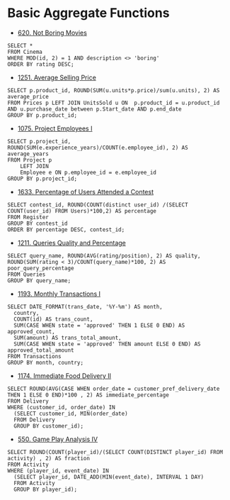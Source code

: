 # Basic Aggregate Functions

* [620. Not Boring Movies](https://leetcode.com/problems/not-boring-movies/)

```
SELECT *
FROM Cinema
WHERE MOD(id, 2) = 1 AND description <> 'boring'
ORDER BY rating DESC;
```

* [1251. Average Selling Price](https://leetcode.com/problems/average-selling-price/)
```
SELECT p.product_id, ROUND(SUM(u.units*p.price)/sum(u.units), 2) AS average_price
FROM Prices p LEFT JOIN UnitsSold u ON  p.product_id = u.product_id
AND u.purchase_date between p.Start_date AND p.end_date
GROUP BY p.product_id;
```

* [1075. Project Employees I](https://leetcode.com/problems/project-employees-i/)

```
SELECT p.project_id, ROUND(SUM(e.experience_years)/COUNT(e.employee_id), 2) AS average_years
FROM Project p
    LEFT JOIN
    Employee e ON p.employee_id = e.employee_id
GROUP BY p.project_id;
```

* [1633. Percentage of Users Attended a Contest](https://leetcode.com/problems/percentage-of-users-attended-a-contest/)

```
SELECT contest_id, ROUND(COUNT(distinct user_id) /(SELECT COUNT(user_id) FROM Users)*100,2) AS percentage
FROM Register
GROUP BY contest_id
ORDER BY percentage DESC, contest_id;
```

* [1211. Queries Quality and Percentage](https://leetcode.com/problems/queries-quality-and-percentage/)

```
SELECT query_name, ROUND(AVG(rating/position), 2) AS quality, ROUND(SUM(rating < 3)/COUNT(query_name)*100, 2) AS poor_query_percentage
FROM Queries
GROUP BY query_name;
```

* [1193. Monthly Transactions I](https://leetcode.com/problems/monthly-transactions-i/)

```
SELECT DATE_FORMAT(trans_date, '%Y-%m') AS month,
  country,
  COUNT(id) AS trans_count,
  SUM(CASE WHEN state = 'approved' THEN 1 ELSE 0 END) AS approved_count,
  SUM(amount) AS trans_total_amount,
  SUM(CASE WHEN state = 'approved' THEN amount ELSE 0 END) AS approved_total_amount
FROM Transactions
GROUP BY month, country;
```

* [1174. Immediate Food Delivery II](https://leetcode.com/problems/immediate-food-delivery-ii/)

```
SELECT ROUND(AVG(CASE WHEN order_date = customer_pref_delivery_date THEN 1 ELSE 0 END)*100 , 2) AS immediate_percentage
FROM Delivery
WHERE (customer_id, order_date) IN 
  (SELECT customer_id, MIN(order_date)
  FROM Delivery
  GROUP BY customer_id);
```

* [550. Game Play Analysis IV](https://leetcode.com/problems/game-play-analysis-iv/)

```
SELECT ROUND(COUNT(player_id)/(SELECT COUNT(DISTINCT player_id) FROM activity) , 2) AS fraction
FROM Activity 
WHERE (player_id, event_date) IN 
  (SELECT player_id, DATE_ADD(MIN(event_date), INTERVAL 1 DAY)
  FROM Activity 
  GROUP BY player_id);
```
